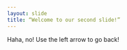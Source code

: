 ```yaml
---
layout: slide
title: “Welcome to our second slide!”
---
```

Haha, no!
Use the left arrow to go back!
